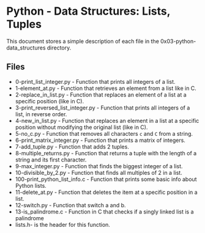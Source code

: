 # Python - Data Structures: Lists, Tuples

This document stores a simple description of each file in the 0x03-python-data_structures directory.

## Files

* 0-print_list_integer.py - Function that prints all integers of a list.
* 1-element_at.py - Function that retrieves an element from a list like in C.
* 2-replace_in_list.py - Function that replaces an element of a list at a specific position (like in C).
* 3-print_reversed_list_integer.py - Function that prints all integers of a list, in reverse order.
* 4-new_in_list.py - Function that replaces an element in a list at a specific position without modifying the original list (like in C).
* 5-no_c.py - Function that removes all characters `c` and `C` from a string.
* 6-print_matrix_integer.py - Function that prints a matrix of integers.
* 7-add_tuple.py - Function that adds 2 tuples.
* 8-multiple_returns.py - Function that returns a tuple with the length of a string and its first character.
* 9-max_integer.py - Function that finds the biggest integer of a list.
* 10-divisible_by_2.py - Function that finds all multiples of 2 in a list.
* 100-print_python_list_info.c - Function that prints some basic info about Python lists.
* 11-delete_at.py - Function that deletes the item at a specific position in a list.
* 12-switch.py - Function that switch a and b.
* 13-is_palindrome.c - Function in C that checks if a singly linked list is a palindrome
* lists.h- is the header for this function.

